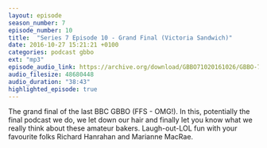 ```yaml
---
layout: episode
season_number: 7
episode_number: 10
title:  "Series 7 Episode 10 - Grand Final (Victoria Sandwich)"
date: 2016-10-27 15:21:21 +0100
categories: podcast gbbo
ext: "mp3"
episode_audio_link: https://archive.org/download/GBBO71020161026/GBBO-710--2016-10-26.mp3
audio_filesize: 48680448
audio_duration: "38:43"
highlighted_episode: true
---
```

The grand final of the last BBC GBBO (FFS - OMG!). In this, potentially the final podcast we do, we let down our hair and finally let you know what we really think about these amateur bakers. Laugh-out-LOL fun with your favourite folks Richard Hanrahan and Marianne MacRae.
